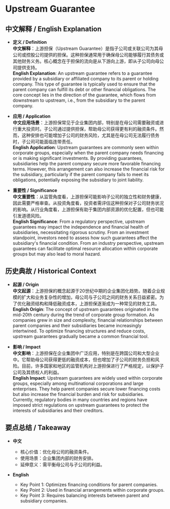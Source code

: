 # Upstream Guarantee

## 中文解释 / English Explanation

* **定义 / Definition**  
  **中文解释**：上游担保（Upstream Guarantee）是指子公司或关联公司为其母公司或控股公司提供的担保。这种担保通常用于确保母公司能够履行其债务或其他财务义务。核心概念在于担保的流向是从下游向上游，即从子公司向母公司提供支持。  
  **English Explanation**: An upstream guarantee refers to a guarantee provided by a subsidiary or affiliated company to its parent or holding company. This type of guarantee is typically used to ensure that the parent company can fulfill its debt or other financial obligations. The core concept lies in the direction of the guarantee, which flows from downstream to upstream, i.e., from the subsidiary to the parent company.

* **应用 / Application**  
  **中文应用场景**：上游担保常见于企业集团内部，特别是在母公司需要融资或进行重大投资时。子公司通过提供担保，帮助母公司获得更有利的融资条件。然而，这种安排也可能增加子公司的财务风险，尤其是在母公司无法履行债务时，子公司可能面临连带责任。  
  **English Application**: Upstream guarantees are commonly seen within corporate groups, especially when the parent company needs financing or is making significant investments. By providing guarantees, subsidiaries help the parent company secure more favorable financing terms. However, this arrangement can also increase the financial risk for the subsidiary, particularly if the parent company fails to meet its obligations, potentially exposing the subsidiary to joint liability.

* **重要性 / Significance**  
  **中文重要性**：从监管角度看，上游担保可能影响子公司的独立性和财务健康，因此需要严格审查。从投资角度看，投资者需评估这种担保对子公司财务状况的影响。从行业角度看，上游担保有助于集团内部资源的优化配置，但也可能引发道德风险。  
  **English Significance**: From a regulatory perspective, upstream guarantees may impact the independence and financial health of subsidiaries, necessitating rigorous scrutiny. From an investment standpoint, investors need to assess how such guarantees affect the subsidiary's financial condition. From an industry perspective, upstream guarantees can facilitate optimal resource allocation within corporate groups but may also lead to moral hazard.

## 历史典故 / Historical Context

* **起源 / Origin**  
  **中文起源**：上游担保的概念起源于20世纪中期的企业集团化趋势。随着企业规模的扩大和业务复杂性的增加，母公司与子公司之间的财务关系日益紧密。为了优化融资结构和降低融资成本，上游担保逐渐成为一种常见的财务工具。  
  **English Origin**: The concept of upstream guarantees originated in the mid-20th century during the trend of corporate group formation. As companies grew in size and complexity, financial relationships between parent companies and their subsidiaries became increasingly intertwined. To optimize financing structures and reduce costs, upstream guarantees gradually became a common financial tool.

* **影响 / Impact**  
  **中文影响**：上游担保在企业集团中广泛应用，特别是在跨国公司和大型企业中。它帮助母公司获得更低的融资成本，但也增加了子公司的财务负担和风险。目前，许多国家和地区的监管机构对上游担保进行了严格规定，以保护子公司及其债权人的利益。  
  **English Impact**: Upstream guarantees are widely used within corporate groups, especially among multinational corporations and large enterprises. They help parent companies secure lower financing costs but also increase the financial burden and risk for subsidiaries. Currently, regulatory bodies in many countries and regions have imposed strict regulations on upstream guarantees to protect the interests of subsidiaries and their creditors.

## 要点总结 / Takeaway

* **中文**  
  - 核心价值：优化母公司的融资条件。
  - 使用场景：企业集团内部的财务安排。
  - 延伸意义：需平衡母公司与子公司的利益。

* **English**  
  - Key Point 1: Optimizes financing conditions for parent companies.
  - Key Point 2: Used in financial arrangements within corporate groups.
  - Key Point 3: Requires balancing interests between parent and subsidiary companies.